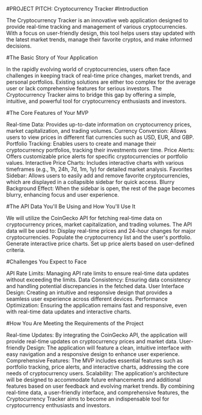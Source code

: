 #PROJECT PITCH: Cryptocurrency Tracker
#Introduction

The Cryptocurrency Tracker is an innovative web application designed to provide real-time tracking and management of various cryptocurrencies. With a focus on user-friendly design, this tool helps users stay updated with the latest market trends, manage their favorite cryptos, and make informed decisions.

#The Basic Story of Your Application

In the rapidly evolving world of cryptocurrencies, users often face challenges in keeping track of real-time price changes, market trends, and personal portfolios. Existing solutions are either too complex for the average user or lack comprehensive features for serious investors. The Cryptocurrency Tracker aims to bridge this gap by offering a simple, intuitive, and powerful tool for cryptocurrency enthusiasts and investors.

#The Core Features of Your MVP

Real-time Data: Provides up-to-date information on cryptocurrency prices, market capitalization, and trading volumes.
Currency Conversion: Allows users to view prices in different fiat currencies such as USD, EUR, and GBP.
Portfolio Tracking: Enables users to create and manage their cryptocurrency portfolios, tracking their investments over time.
Price Alerts: Offers customizable price alerts for specific cryptocurrencies or portfolio values.
Interactive Price Charts: Includes interactive charts with various timeframes (e.g., 1h, 24h, 7d, 1m, 1y) for detailed market analysis.
Favorites Sidebar: Allows users to easily add and remove favorite cryptocurrencies, which are displayed in a collapsible sidebar for quick access.
Blurry Background Effect: When the sidebar is open, the rest of the page becomes blurry, enhancing focus and user experience.

#The API Data You'll Be Using and How You'll Use It

We will utilize the CoinGecko API for fetching real-time data on cryptocurrency prices, market capitalization, and trading volumes. The API data will be used to:
Display real-time prices and 24-hour changes for major cryptocurrencies.
Populate the cryptocurrency list and the user's portfolio.
Generate interactive price charts.
Set up price alerts based on user-defined criteria.

#Challenges You Expect to Face

API Rate Limits: Managing API rate limits to ensure real-time data updates without exceeding the limits.
Data Consistency: Ensuring data consistency and handling potential discrepancies in the fetched data.
User Interface Design: Creating an intuitive and responsive design that provides a seamless user experience across different devices.
Performance Optimization: Ensuring the application remains fast and responsive, even with real-time data updates and interactive charts.

#How You Are Meeting the Requirements of the Project

Real-time Updates: By integrating the CoinGecko API, the application will provide real-time updates on cryptocurrency prices and market data.
User-friendly Design: The application will feature a clean, intuitive interface with easy navigation and a responsive design to enhance user experience.
Comprehensive Features: The MVP includes essential features such as portfolio tracking, price alerts, and interactive charts, addressing the core needs of cryptocurrency users.
Scalability: The application's architecture will be designed to accommodate future enhancements and additional features based on user feedback and evolving market trends.
By combining real-time data, a user-friendly interface, and comprehensive features, the Cryptocurrency Tracker aims to become an indispensable tool for cryptocurrency enthusiasts and investors.